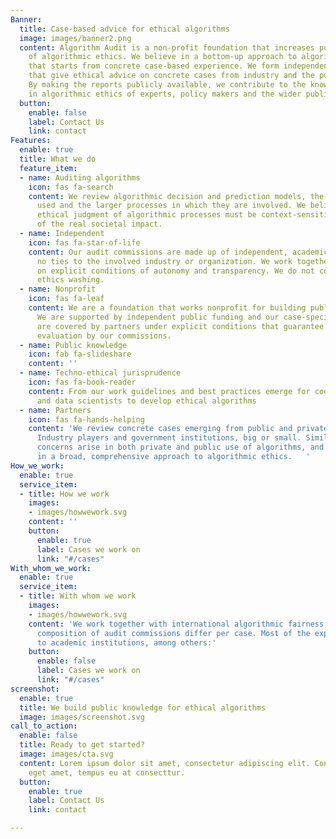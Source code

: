 ```yaml
---
Banner:
  title: Case-based advice for ethical algorithms
  image: images/banner2.png
  content: Algorithm Audit is a non-profit foundation that increases public knowledge
    of algorithmic ethics. We believe in a bottom-up approach to algorithmic ethics
    that starts from concrete case-based experience. We form independent audit commissions
    that give ethical advice on concrete cases from industry and the public sector.
    By making the reports publicly available, we contribute to the knowledge and experience
    in algorithmic ethics of experts, policy makers and the wider public.
  button:
    enable: false
    label: Contact Us
    link: contact
Features:
  enable: true
  title: What we do
  feature_item:
  - name: Auditing algorithms
    icon: fas fa-search
    content: We review algorithmic decision and prediction models, the data that is
      used and the larger processes in which they are involved. We believe a balanced
      ethical judgment of algorithmic processes must be context-sensitive and mindful
      of the real societal impact.
  - name: Independent
    icon: fas fa-star-of-life
    content: Our audit commissions are made up of independent, academic experts with
      no ties to the involved industry or organization. We work together with partners
      on explicit conditions of autonomy and transparency. We do not cooperate in
      ethics washing.
  - name: Nonprofit
    icon: fas fa-leaf
    content: We are a foundation that works nonprofit for building public knowledge.
      We are supported by independent public funding and our case-specific expenses
      are covered by partners under explicit conditions that guarantee autonomous
      evaluation by our commissions.
  - name: Public knowledge
    icon: fab fa-slideshare
    content: ''
  - name: Techno-ethical jurisprudence
    icon: fas fa-book-reader
    content: From our work guidelines and best practices emerge for code developers
      and data scientists to develop ethical algorithms
  - name: Partners
    icon: fas fa-hands-helping
    content: 'We review concrete cases emerging from public and private organisations.
      Industry players and government institutions, big or small. Similar ethical
      concerns arise in both private and public use of algorithms, and we believe
      in a broad, comprehensive approach to algorithmic ethics.   '
How_we_work:
  enable: true
  service_item:
  - title: How we work
    images:
    - images/howwework.svg
    content: ''
    button:
      enable: true
      label: Cases we work on
      link: "#/cases"
With_whom_we_work:
  enable: true
  service_item:
  - title: With whom we work
    images:
    - images/howwework.svg
    content: 'We work together with international algorithmic fairness experts. The
      composition of audit commissions differ per case. Most of the experts are affiliated
      to academic institutions, among others:'
    button:
      enable: false
      label: Cases we work on
      link: "#/cases"
screenshot:
  enable: true
  title: We build public knowledge for ethical algorithms
  image: images/screenshot.svg
call_to_action:
  enable: false
  title: Ready to get started?
  image: images/cta.svg
  content: Lorem ipsum dolor sit amet, consectetur adipiscing elit. Consequat tristique
    eget amet, tempus eu at consecttur.
  button:
    enable: true
    label: Contact Us
    link: contact

---
```

